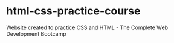 # html-css-practice-course
Website created to practice CSS and HTML - The Complete Web Development Bootcamp
